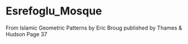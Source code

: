 # Esrefoglu_Mosque
From Islamic Geometric Patterns by Eric Broug published by Thames & Hudson
Page 37

